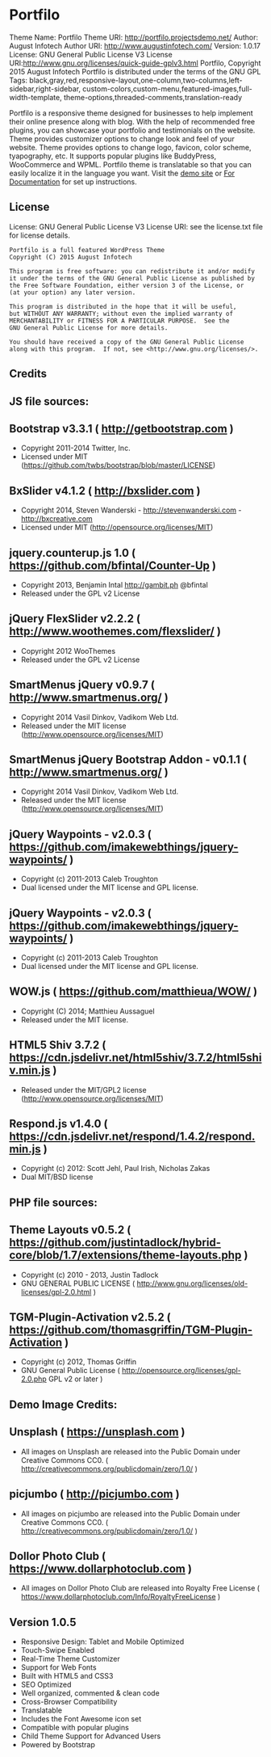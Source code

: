 # Portfilo

Theme Name: Portfilo
Theme URI: http://portfilo.projectsdemo.net/
Author: August Infotech
Author URI: http://www.augustinfotech.com/
Version: 1.0.17
License: GNU General Public License V3
License URI:http://www.gnu.org/licenses/quick-guide-gplv3.html
Portfilo, Copyright 2015 August Infotech
Portfilo is distributed under the terms of the GNU GPL
Tags: black,gray,red,responsive-layout,one-column,two-columns,left-sidebar,right-sidebar,
      custom-colors,custom-menu,featured-images,full-width-template,
      theme-options,threaded-comments,translation-ready

Portfilo is a responsive theme designed for businesses to help implement their online presence along with blog. With the help of recommended free plugins, you can showcase your portfolio and testimonials on the website. Theme provides customizer options to change look and feel of your website. Theme provides options to change logo, favicon, color scheme, tyapography, etc. It supports popular plugins like BuddyPress, WooCommerce and WPML. Portfilo theme is translatable so that you can easily localize it in the language you want. Visit the [demo site](http://portfilo.projectsdemo.net/) or [For Documentation](http://portfilo.projectsdemo.net/Documentation/documentation.html) for set up instructions.

## License 

License: GNU General Public License V3
License URI: see the license.txt file for license details.

	Portfilo is a full featured WordPress Theme
    Copyright (C) 2015 August Infotech

    This program is free software: you can redistribute it and/or modify
    it under the terms of the GNU General Public License as published by
    the Free Software Foundation, either version 3 of the License, or
    (at your option) any later version.

    This program is distributed in the hope that it will be useful,
    but WITHOUT ANY WARRANTY; without even the implied warranty of
    MERCHANTABILITY or FITNESS FOR A PARTICULAR PURPOSE.  See the
    GNU General Public License for more details.

    You should have received a copy of the GNU General Public License
    along with this program.  If not, see <http://www.gnu.org/licenses/>.

## Credits

JS file sources:
----------------

Bootstrap v3.3.1 ( http://getbootstrap.com )
----------------
 - Copyright 2011-2014 Twitter, Inc.
 - Licensed under MIT (https://github.com/twbs/bootstrap/blob/master/LICENSE)
 
BxSlider v4.1.2 ( http://bxslider.com )
----------------
 - Copyright 2014, Steven Wanderski - http://stevenwanderski.com - http://bxcreative.com
 - Licensed under MIT (http://opensource.org/licenses/MIT) 
 
jquery.counterup.js 1.0 ( https://github.com/bfintal/Counter-Up )
----------------
 - Copyright 2013, Benjamin Intal http://gambit.ph @bfintal
 - Released under the GPL v2 License
 
jQuery FlexSlider v2.2.2 ( http://www.woothemes.com/flexslider/ )
----------------
 - Copyright 2012 WooThemes
 - Released under the GPL v2 License

SmartMenus jQuery v0.9.7 ( http://www.smartmenus.org/ )
------------------------
 - Copyright 2014 Vasil Dinkov, Vadikom Web Ltd.
 - Released under the MIT license (http://www.opensource.org/licenses/MIT)

SmartMenus jQuery Bootstrap Addon - v0.1.1 ( http://www.smartmenus.org/ )
------------------------------------------
 - Copyright 2014 Vasil Dinkov, Vadikom Web Ltd.
 - Released under the MIT license (http://www.opensource.org/licenses/MIT) 
 
jQuery Waypoints - v2.0.3 ( https://github.com/imakewebthings/jquery-waypoints/ )
-------------------------
 - Copyright (c) 2011-2013 Caleb Troughton
 - Dual licensed under the MIT license and GPL license.
 
jQuery Waypoints - v2.0.3 ( https://github.com/imakewebthings/jquery-waypoints/ )
-------------------------
 - Copyright (c) 2011-2013 Caleb Troughton
 - Dual licensed under the MIT license and GPL license. 
 
WOW.js ( https://github.com/matthieua/WOW/ )
-------------------------
 - Copyright (C) 2014; Matthieu Aussaguel
 - Released under the MIT license. 
 
 HTML5 Shiv 3.7.2 ( https://cdn.jsdelivr.net/html5shiv/3.7.2/html5shiv.min.js )
-----------------------
 - Released under the MIT/GPL2 license (http://www.opensource.org/licenses/MIT)
 
Respond.js v1.4.0 ( https://cdn.jsdelivr.net/respond/1.4.2/respond.min.js )
-----------------------
- Copyright (c) 2012: Scott Jehl, Paul Irish, Nicholas Zakas
- Dual MIT/BSD license


PHP file sources:
----------------

Theme Layouts v0.5.2 ( https://github.com/justintadlock/hybrid-core/blob/1.7/extensions/theme-layouts.php )
---------------------
- Copyright (c) 2010 - 2013, Justin Tadlock
- GNU GENERAL PUBLIC LICENSE ( http://www.gnu.org/licenses/old-licenses/gpl-2.0.html )

TGM-Plugin-Activation v2.5.2 ( https://github.com/thomasgriffin/TGM-Plugin-Activation )
----------------------------
- Copyright (c) 2012, Thomas Griffin
- GNU General Public License ( http://opensource.org/licenses/gpl-2.0.php GPL v2 or later )
 

Demo Image Credits:
-------------------
 Unsplash ( https://unsplash.com )
 --------
 - All images on Unsplash are released into the Public Domain under Creative Commons CC0. ( http://creativecommons.org/publicdomain/zero/1.0/ )
 
picjumbo ( http://picjumbo.com )
 --------
 - All images on picjumbo are released into the Public Domain under Creative Commons CC0. ( http://creativecommons.org/publicdomain/zero/1.0/ )
 
Dollor Photo Club ( https://www.dollarphotoclub.com )
 --------
 - All images on Dollor Photo Club are released into Royalty Free License ( https://www.dollarphotoclub.com/Info/RoyaltyFreeLicense )  


Version 1.0.5
---
* Responsive Design: Tablet and Mobile Optimized
* Touch-Swipe Enabled
* Real-Time Theme Customizer
* Support for Web Fonts
* Built with HTML5 and CSS3
* SEO Optimized
* Well organized, commented & clean code
* Cross-Browser Compatibility
* Translatable
* Includes the Font Awesome icon set
* Compatible with popular plugins
* Child Theme Support for Advanced Users
* Powered by Bootstrap